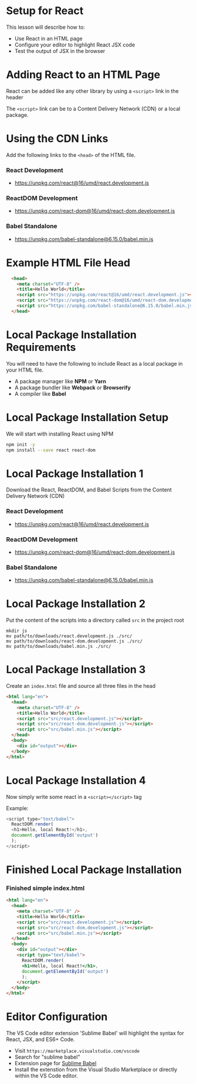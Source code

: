# Setup for React

This lesson will describe how to:
- Use React in an HTML page
- Configure your editor to highlight React JSX code
- Test the output of JSX in the browser

# Adding React to an HTML Page

React can be added like any other library by using a `<script>` link in the header

The `<script>` link can be to a Content Delivery Network (CDN) or a local package.

# Using the CDN Links

Add the following links to the `<head>` of the HTML file.

### React Development
- https://unpkg.com/react@16/umd/react.development.js

### ReactDOM Development
- https://unpkg.com/react-dom@16/umd/react-dom.development.js

### Babel Standalone
- https://unpkg.com/babel-standalone@6.15.0/babel.min.js

# Example HTML File Head

```html
  <head>
    <meta charset="UTF-8" />
    <title>Hello World</title>
    <script src="https://unpkg.com/react@16/umd/react.development.js"></script>
    <script src="https://unpkg.com/react-dom@16/umd/react-dom.development.js"></script>
    <script src="https://unpkg.com/babel-standalone@6.15.0/babel.min.js"></script>
  </head>
```

# Local Package Installation Requirements

You will need to have the following to include React as a local package in your HTML file.

- A package manager like **NPM** or **Yarn**
- A package bundler like **Webpack** or **Browserify**
- A compiler like **Babel**

# Local Package Installation Setup

We will start with installing React using NPM

```sh
npm init -y
npm install --save react react-dom
```

# Local Package Installation 1

Download the React, ReactDOM, and Babel Scripts from the Content Delivery Network (CDN)

### React Development
- https://unpkg.com/react@16/umd/react.development.js

### ReactDOM Development
- https://unpkg.com/react-dom@16/umd/react-dom.development.js

### Babel Standalone
- https://unpkg.com/babel-standalone@6.15.0/babel.min.js

# Local Package Installation 2

Put the content of the scripts into a directory called `src` in the project root

```shell
mkdir js
mv path/to/downloads/react.development.js ./src/
mv path/to/downloads/react-dom.development.js ./src/
mv path/to/downloads/babel.min.js ./src/
```

# Local Package Installation 3

Create an `index.html` file and source all three files in the head

```html
<html lang="en">
  <head>
    <meta charset="UTF-8" />
    <title>Hello World</title>
    <script src="src/react.development.js"></script>
    <script src="src/react-dom.development.js"></script>
    <script src="src/babel.min.js"></script>
  </head>
  <body>
    <div id="output"></div>
  </body>
</html>
```

# Local Package Installation 4

Now simply write some react in a `<script></script>` tag

Example:

```js
<script type="text/babel">
  ReactDOM.render(
  <h1>Hello, local React!</h1>,
  document.getElementById('output')
  );
</script>
```

# Finished Local Package Installation

### Finished simple index.html

```html
<html lang="en">
  <head>
    <meta charset="UTF-8" />
    <title>Hello World</title>
    <script src="src/react.development.js"></script>
    <script src="src/react-dom.development.js"></script>
    <script src="src/babel.min.js"></script>
  </head>
  <body>
    <div id="output"></div>
    <script type="text/babel">
      ReactDOM.render(
      <h1>Hello, local React!</h1>,
      document.getElementById('output')
      );
    </script>
  </body>
</html>
```

# Editor Configuration

The VS Code editor extension 'Sublime Babel' will highlight the syntax for React, JSX, and ES6+ Code.

- Visit `https://marketplace.visualstudio.com/vscode`
- Search for "sublime babel"
- Extension page for [Sublime Babel](https://marketplace.visualstudio.com/items?itemName=joshpeng.sublime-babel-vscode)
- Install the extenstion from the Visual Studio Marketplace or directly within the VS Code editor.
